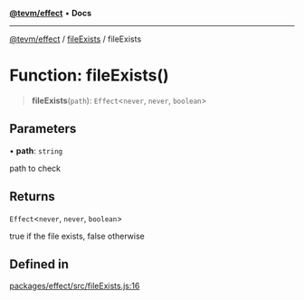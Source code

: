 [**@tevm/effect**](../../README.md) • **Docs**

***

[@tevm/effect](../../modules.md) / [fileExists](../README.md) / fileExists

# Function: fileExists()

> **fileExists**(`path`): `Effect`\<`never`, `never`, `boolean`\>

## Parameters

• **path**: `string`

path to check

## Returns

`Effect`\<`never`, `never`, `boolean`\>

true if the file exists, false otherwise

## Defined in

[packages/effect/src/fileExists.js:16](https://github.com/evmts/tevm-monorepo/blob/main/packages/effect/src/fileExists.js#L16)
